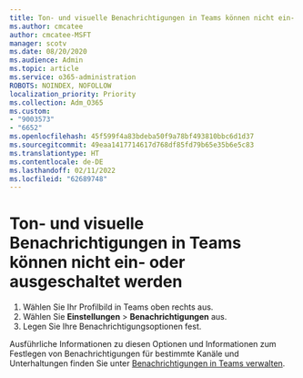 ```yaml
---
title: Ton- und visuelle Benachrichtigungen in Teams können nicht ein- oder ausgeschaltet werden
ms.author: cmcatee
author: cmcatee-MSFT
manager: scotv
ms.date: 08/20/2020
ms.audience: Admin
ms.topic: article
ms.service: o365-administration
ROBOTS: NOINDEX, NOFOLLOW
localization_priority: Priority
ms.collection: Adm_O365
ms.custom:
- "9003573"
- "6652"
ms.openlocfilehash: 45f599f4a83bdeba50f9a78bf493810bbc6d1d37
ms.sourcegitcommit: 49eaa1417714617d768df85fd79b65e35b6e5c83
ms.translationtype: HT
ms.contentlocale: de-DE
ms.lasthandoff: 02/11/2022
ms.locfileid: "62689748"
---
```

# <a name="cant-turn-teams-sound-and-visual-notifications-on-or-off"></a>Ton- und visuelle Benachrichtigungen in Teams können nicht ein- oder ausgeschaltet werden

1. Wählen Sie Ihr Profilbild in Teams oben rechts aus.
2. Wählen Sie **Einstellungen** > **Benachrichtigungen** aus.
3. Legen Sie Ihre Benachrichtigungsoptionen fest.

Ausführliche Informationen zu diesen Optionen und Informationen zum Festlegen von Benachrichtigungen für bestimmte Kanäle und Unterhaltungen finden Sie unter  [Benachrichtigungen in Teams verwalten](https://support.microsoft.com/office/manage-notifications-in-teams-1cc31834-5fe5-412b-8edb-43fecc78413d).
